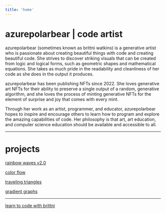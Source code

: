 ```yaml
---
title: 'home'
---
```


# azurepolarbear | code artist

azurepolarbear (sometimes known as brittni watkins) is a generative artist who is
passionate about creating beautiful things with code and creating beautiful code.
She strives to discover striking visuals that can be created from logic and logical forms,
such as geometric shapes and mathematical equations.
She takes as much pride in the readability and cleanliness of her code as she does in the output it produces.

azurepolarbear has been publishing NFTs since 2022.
She loves generative art NFTs for their ability to preserve
a single output of a random, generative algorithm,
and she loves the process of minting generative NFTs for the element of
surprise and joy that comes with every mint.

Through her work as an artist, programmer, and educator, azurepolarbear hopes to
inspire and encourage others to learn how to program and explore the amazing capabilities of code.
Her philosophy is that art, art education, and computer science education should be
available and accessible to all.

----

# projects

[rainbow waves v2.0](https://azurepolarbear.github.io/rainbow-waves/)

[color flow](./generative-art/color-flow)

[traveling triangles](./generative-art/traveling-triangles)

[gradient graphs](./generative-art/gradient-graphs)

----

[learn to code with brittni](https://blwatkins.github.io/)
